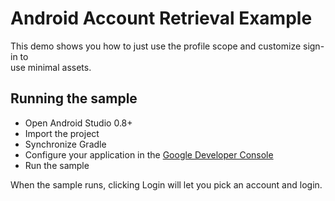 # Android Account Retrieval Example                                                 
This demo shows you how to just use the profile scope and customize sign-in to   
use minimal assets.                                                                 
                                                                                    
## Running the sample                                                               
* Open Android Studio 0.8+                                                          
* Import the project                                                                
* Synchronize Gradle                                                                
* Configure your application in the [Google Developer Console](https://console.developers.google.com)
* Run the sample                                                                    
                                                                                 
   
When the sample runs, clicking Login will let you pick an account and login.     
